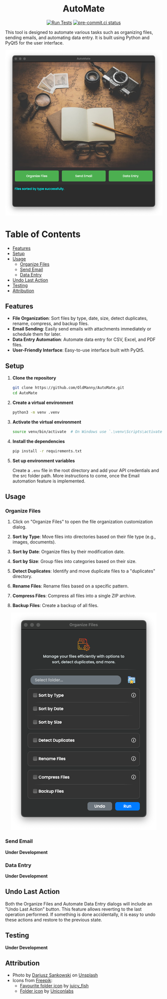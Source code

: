 <h1 align="center">AutoMate</h1>

<div align="center">

[![Run Tests](https://github.com/OldManny/AutoMate/actions/workflows/test.yml/badge.svg)](https://github.com/OldManny/AutoMate/actions/workflows/test.yml) [![pre-commit.ci status](https://results.pre-commit.ci/badge/github/OldManny/AutoMate/main.svg)](https://results.pre-commit.ci/latest/github/OldManny/AutoMate/main)

</div>

This tool is designed to automate various tasks such as organizing files, sending emails, and automating data entry. It is built using Python and PyQt5 for the user interface.

<p align="center">
  <img src="images/MainInterface.png" alt="Main Interface" />
</p>


# Table of Contents

- [Features](#features)
- [Setup](#setup)
- [Usage](#usage)
  - [Organize Files](#organize-files)
  - [Send Email](#send-emails)
  - [Data Entry](#automate-data-entry)
- [Undo Last Action](#undo-last-action)
- [Testing](#testing)
- [Attribution](#attribution)


## Features

- **File Organization**: Sort files by type, date, size, detect duplicates, rename, compress, and backup files.
- **Email Sending**: Easily send emails with attachments immediately or schedule them for later.
- **Data Entry Automation**: Automate data entry for CSV, Excel, and PDF files.
- **User-Friendly Interface**: Easy-to-use interface built with PyQt5.


## Setup

1. **Clone the repository**

    ```sh
    git clone https://github.com/OldManny/AutoMate.git
    cd AutoMate
    ```

2. **Create a virtual environment**

    ```sh
    python3 -m venv .venv
    ```

3. **Activate the virtual environment**

    ```sh
    source venv/bin/activate  # On Windows use `.\venv\Scripts\activate`
    ```

4. **Install the dependencies**

    ```sh
    pip install -r requirements.txt
    ```

5. **Set up environment variables**

    Create a `.env` file in the root directory and add your API credentials and the src folder path. More instructions to come, once the Email automation feature is implemented.



## Usage


### Organize Files

1. Click on "Organize Files" to open the file organization customization dialog.

2. **Sort by Type**: Move files into directories based on their file type (e.g., images, documents).

3. **Sort by Date**: Organize files by their modification date.

4. **Sort by Size**: Group files into categories based on their size.

5. **Detect Duplicates**: Identify and move duplicate files to a "duplicates" directory.

6. **Rename Files**: Rename files based on a specific pattern.

7. **Compress Files**: Compress all files into a single ZIP archive.

8. **Backup Files**: Create a backup of all files.

<p align="center">
  <img src="images/OrganizeFiles.png" alt="Main Interface" />
</p>


### Send Email

**Under Development**


### Data Entry

**Under Development**


## Undo Last Action

Both the Organize Files and Automate Data Entry dialogs will include an "Undo Last Action" button. This feature allows reverting to the last operation performed. If something is done accidentally, it is easy to undo these actions and restore to the previous state.


## Testing

**Under Development**


## Attribution

- Photo by [Dariusz Sankowski](https://unsplash.com/@dariuszsankowski) on [Unsplash](https://unsplash.com/photos/3OiYMgDKJ6k)
- Icons from [Freepik](https://www.freepik.com/):
    - [Favourite folder icon](https://www.freepik.com/icon/favourite-folder_11471618#fromView=search&page=1&position=42&uuid=622cae6d-d6fe-404e-b11b-ecc936850666) by [juicy_fish](https://www.freepik.com/author/juicy-fish/icons)
    - [Folder icon](https://www.freepik.com/icon/folder_5656334#fromView=search&page=2&position=44&uuid=cdb3aadb-5903-44e2-9587-04d09fab2e19) by [Uniconlabs](https://www.freepik.com/author/batitok/icons)
